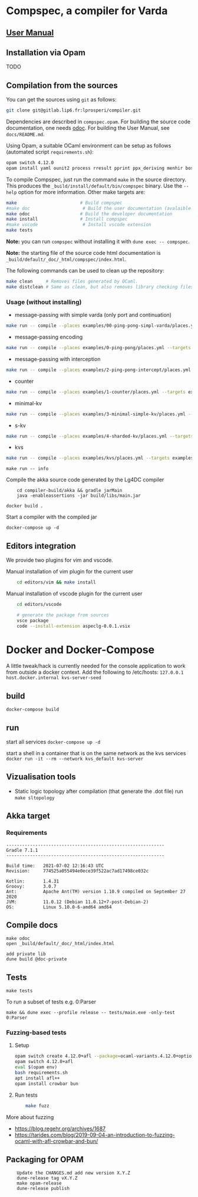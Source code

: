Compspec, a compiler for Varda 
=====================================================================

[User Manual](XXXX)
-------------


Installation via Opam
---------------------
TODO

Compilation from the sources
----------------------------

You can get the sources using `git` as follows:
```bash
git clone git@gitlab.lip6.fr:lprosperi/compiler.git
```

Dependencies are described in `compspec.opam`. For building the source
code documentation, one needs
[odoc](https://github.com/ocaml/odoc). For building the User Manual,
see `docs/README.md`.

Using Opam, a suitable OCaml environment can be setup as follows (automated script ``requirements.sh``):
```bash
opam switch 4.12.0
opam install yaml ounit2 process rresult pprint ppx_deriving menhir bos fileutils
```

To compile Compspec, just run the command `make` in the source directory.
This produces the `_build/install/default/bin/compspec` binary.
Use the `--help` option for more information. Other make targets are:

```bash
make                        # Build compspec 
#make doc                    # Build the user documentation (avalaible on readthedocs)
make odoc                   # Build the developer documentation
make install                # Install compspec 
#make vscode                 # Install vscode extension
make tests
```

**Note:** you can run `compspec` without installing it with `dune exec -- compspec`.

**Note:** the starting file of the source code html documentation is
`_build/default/_doc/_html/compspec/index.html`.

The following commands can be used to clean up the repository:
```bash
make clean     # Removes files generated by OCaml.
make distclean # Same as clean, but also removes library checking files.
```
### Usage (without installing) 

* message-passing with simple varda (only port and continuation) 
```bash
make run -- compile --places examples/00-ping-pong-simpl-varda/places.yml --targets examples/00-ping-pong-simpl-varda/targets.yml --filename examples/00-ping-pong-simpl-varda/pingpong.spec --impl examples/00-ping-pong-simpl-varda/pingpong.impl --provenance 0
```
* message-passing encoding
```bash
make run -- compile --places examples/0-ping-pong/places.yml --targets examples/0-ping-pong/targets.yml --filename examples/0-ping-pong/pingpong.spec --impl examples/0-ping-pong/pingpong.impl --provenance 0
```
* message-passing with interception 
```bash
make run -- compile --places examples/2-ping-pong-intercept/places.yml --targets examples/2-ping-pong-intercept/targets.yml --filename examples/2-ping-pong-intercept/pingpong.spec --impl examples/2-ping-pong-intercept/pingpong.impl --provenance 0
```
* counter
```bash
make run -- compile --places examples/1-counter/places.yml --targets examples/1-counter/targets.yml --filename examples/1-counter/counter.spec --impl examples/1-counter/counter.impl --provenance 0
```
* minimal-kv
```bash
make run -- compile --places examples/3-minimal-simple-kv/places.yml --targets examples/3-minimal-simple-kv/targets.yml --filename examples/3-minimal-simple-kv/kv.spec --impl examples/3-minimal-simple-kv/kv.impl --provenance 0
```
* s-kv
```bash
make run -- compile --places examples/4-sharded-kv/places.yml --targets examples/4-sharded-kv/targets.yml --filename examples/4-sharded-kv/kv.spec --impl examples/4-sharded-kv/kv.impl --provenance 0
```
* kvs
```bash
make run -- compile --places examples/kvs/places.yml --targets examples/kvs/targets.yml --filename examples/kvs/kvs.spec --impl examples/kvs/kvs.impl --provenance 0
```

```
make run -- info
```

Compile the akka source code generated by the Lg4DC compiler
```
    cd compiler-build/akka && gradle jarMain
    java -enableassertions -jar build/libs/main.jar
```
```
docker build .
```

Start a compiler with the compiled jar
```
docker-compose up -d
```

## Editors integration
We provide two plugins for vim and vscode.

Manual installation of vim plugin for the current user
```bash
    cd editors/vim && make install
```

Manual installation of vscode plugin for the current user
```bash
    cd editors/vscode

    # generate the package from sources
    vsce package
    code --install-extension aspeclg-0.0.1.vsix
```

# Docker and Docker-Compose

A little tweak/hack is currently needed for the console application to work from outside a docker context.
Add the following to /etc/hosts: `127.0.0.1 host.docker.internal kvs-server-seed`


## build
```docker-compose build```

## run
start all services
```docker-compose up -d```

start a shell in a container that is on the same network as the kvs services 
```docker run -it --rm --network kvs_default kvs-server```

## Vizualisation tools

* Static logic topology
after compilation (that generate the .dot file) run ``make sltopology``

## Akka target

### Requirements
```
------------------------------------------------------------
Gradle 7.1.1
------------------------------------------------------------

Build time:   2021-07-02 12:16:43 UTC
Revision:     774525a055494e0ece39f522ac7ad17498ce032c

Kotlin:       1.4.31
Groovy:       3.0.7
Ant:          Apache Ant(TM) version 1.10.9 compiled on September 27 2020
JVM:          11.0.12 (Debian 11.0.12+7-post-Debian-2)
OS:           Linux 5.10.0-6-amd64 amd64
```

## Compile docs

```
make odoc
open _build/default/_doc/_html/index.html

add private lib
dune build @doc-private
```

## Tests

```
make tests
```

To run a subset of tests e.g. 0:Parser
```
make && dune exec --profile release -- tests/main.exe -only-test 0:Parser
```

### Fuzzing-based tests

1. Setup
    ```bash
    opam switch create 4.12.0+afl --package=ocaml-variants.4.12.0+options,ocaml-option-afl
    opam switch 4.12.0+afl
    eval $(opam env)
    bash requirements.sh
    apt install afl++
    opam install crowbar bun
    ```
2. Run tests
    ```bash
        make fuzz 
    ```


More about fuzzing

* https://blog.regehr.org/archives/1687
* https://tarides.com/blog/2019-09-04-an-introduction-to-fuzzing-ocaml-with-afl-crowbar-and-bun/

## Packaging for OPAM
```
    Update the CHANGES.md add new version X.Y.Z
    dune-release tag vX.Y.Z
    make opam-release
    dune-release publish
```
